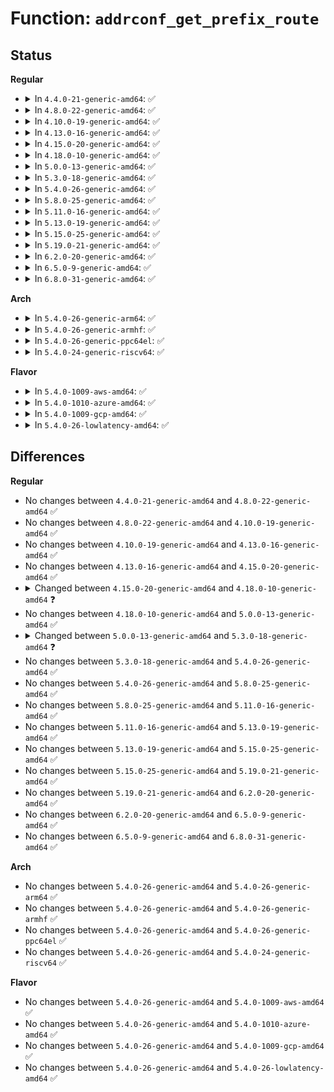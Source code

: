 # Function: <code>addrconf_get_prefix_route</code>

## Status
<b>Regular</b>
<ul>
<li>
<details>
<summary>In <code>4.4.0-21-generic-amd64</code>: ✅</summary>

```c
struct rt6_info * addrconf_get_prefix_route(const struct in6_addr * pfx, int plen, const struct net_device * dev, u32 flags, u32 noflags)
```

```json
{
  "name": "addrconf_get_prefix_route",
  "collision_type": "Unique Static",
  "inline_type": "No",
  "funcs": [
    {
      "addr": 18446744071587011504,
      "name": "addrconf_get_prefix_route",
      "external": false,
      "loc": "net/ipv6/addrconf.c:2182",
      "file": "net/ipv6/addrconf.c",
      "inline": "seen, unknown",
      "caller_inline": [],
      "caller_func": [
        "net/ipv6/addrconf.c:cleanup_prefix_route",
        "net/ipv6/addrconf.c:__ipv6_ifa_notify",
        "net/ipv6/addrconf.c:addrconf_prefix_rcv",
        "net/ipv6/addrconf.c:addrconf_prefix_rcv"
      ]
    }
  ],
  "symbols": [
    {
      "addr": 18446744071587011504,
      "name": "addrconf_get_prefix_route",
      "section": ".text",
      "bind": "STB_LOCAL",
      "size": 236
    }
  ]
}
```
</details>
</li>
<li>
<details>
<summary>In <code>4.8.0-22-generic-amd64</code>: ✅</summary>

```c
struct rt6_info * addrconf_get_prefix_route(const struct in6_addr * pfx, int plen, const struct net_device * dev, u32 flags, u32 noflags)
```

```json
{
  "name": "addrconf_get_prefix_route",
  "collision_type": "Unique Static",
  "inline_type": "No",
  "funcs": [
    {
      "addr": 18446744071587458384,
      "name": "addrconf_get_prefix_route",
      "external": false,
      "loc": "net/ipv6/addrconf.c:2232",
      "file": "net/ipv6/addrconf.c",
      "inline": "seen, unknown",
      "caller_inline": [],
      "caller_func": [
        "net/ipv6/addrconf.c:__ipv6_ifa_notify",
        "net/ipv6/addrconf.c:addrconf_prefix_rcv",
        "net/ipv6/addrconf.c:addrconf_prefix_rcv",
        "net/ipv6/addrconf.c:cleanup_prefix_route"
      ]
    }
  ],
  "symbols": [
    {
      "addr": 18446744071587458384,
      "name": "addrconf_get_prefix_route",
      "section": ".text",
      "bind": "STB_LOCAL",
      "size": 236
    }
  ]
}
```
</details>
</li>
<li>
<details>
<summary>In <code>4.10.0-19-generic-amd64</code>: ✅</summary>

```c
struct rt6_info * addrconf_get_prefix_route(const struct in6_addr * pfx, int plen, const struct net_device * dev, u32 flags, u32 noflags)
```

```json
{
  "name": "addrconf_get_prefix_route",
  "collision_type": "Unique Static",
  "inline_type": "No",
  "funcs": [
    {
      "addr": 18446744071587662096,
      "name": "addrconf_get_prefix_route",
      "external": false,
      "loc": "net/ipv6/addrconf.c:2247",
      "file": "net/ipv6/addrconf.c",
      "inline": "seen, unknown",
      "caller_inline": [],
      "caller_func": [
        "net/ipv6/addrconf.c:__ipv6_ifa_notify",
        "net/ipv6/addrconf.c:addrconf_prefix_rcv",
        "net/ipv6/addrconf.c:addrconf_prefix_rcv",
        "net/ipv6/addrconf.c:cleanup_prefix_route"
      ]
    }
  ],
  "symbols": [
    {
      "addr": 18446744071587662096,
      "name": "addrconf_get_prefix_route",
      "section": ".text",
      "bind": "STB_LOCAL",
      "size": 236
    }
  ]
}
```
</details>
</li>
<li>
<details>
<summary>In <code>4.13.0-16-generic-amd64</code>: ✅</summary>

```c
struct rt6_info * addrconf_get_prefix_route(const struct in6_addr * pfx, int plen, const struct net_device * dev, u32 flags, u32 noflags)
```

```json
{
  "name": "addrconf_get_prefix_route",
  "collision_type": "Unique Static",
  "inline_type": "No",
  "funcs": [
    {
      "addr": 18446744071587811264,
      "name": "addrconf_get_prefix_route",
      "external": false,
      "loc": "net/ipv6/addrconf.c:2302",
      "file": "net/ipv6/addrconf.c",
      "inline": "seen, unknown",
      "caller_inline": [],
      "caller_func": [
        "net/ipv6/addrconf.c:__ipv6_ifa_notify",
        "net/ipv6/addrconf.c:addrconf_prefix_rcv",
        "net/ipv6/addrconf.c:addrconf_prefix_rcv",
        "net/ipv6/addrconf.c:cleanup_prefix_route"
      ]
    }
  ],
  "symbols": [
    {
      "addr": 18446744071587811264,
      "name": "addrconf_get_prefix_route",
      "section": ".text",
      "bind": "STB_LOCAL",
      "size": 273
    }
  ]
}
```
</details>
</li>
<li>
<details>
<summary>In <code>4.15.0-20-generic-amd64</code>: ✅</summary>

```c
struct rt6_info * addrconf_get_prefix_route(const struct in6_addr * pfx, int plen, const struct net_device * dev, u32 flags, u32 noflags)
```

```json
{
  "name": "addrconf_get_prefix_route",
  "collision_type": "Unique Static",
  "inline_type": "No",
  "funcs": [
    {
      "addr": 18446744071588346736,
      "name": "addrconf_get_prefix_route",
      "external": false,
      "loc": "net/ipv6/addrconf.c:2326",
      "file": "net/ipv6/addrconf.c",
      "inline": "seen, unknown",
      "caller_inline": [],
      "caller_func": [
        "net/ipv6/addrconf.c:__ipv6_ifa_notify",
        "net/ipv6/addrconf.c:addrconf_prefix_rcv",
        "net/ipv6/addrconf.c:addrconf_prefix_rcv",
        "net/ipv6/addrconf.c:cleanup_prefix_route"
      ]
    }
  ],
  "symbols": [
    {
      "addr": 18446744071588346736,
      "name": "addrconf_get_prefix_route",
      "section": ".text",
      "bind": "STB_LOCAL",
      "size": 223
    }
  ]
}
```
</details>
</li>
<li>
<details>
<summary>In <code>4.18.0-10-generic-amd64</code>: ✅</summary>

```c
struct fib6_info * addrconf_get_prefix_route(const struct in6_addr * pfx, int plen, const struct net_device * dev, u32 flags, u32 noflags)
```

```json
{
  "name": "addrconf_get_prefix_route",
  "collision_type": "Unique Static",
  "inline_type": "No",
  "funcs": [
    {
      "addr": 18446744071588697024,
      "name": "addrconf_get_prefix_route",
      "external": false,
      "loc": "net/ipv6/addrconf.c:2351",
      "file": "net/ipv6/addrconf.c",
      "inline": "seen, unknown",
      "caller_inline": [],
      "caller_func": [
        "net/ipv6/addrconf.c:__ipv6_ifa_notify",
        "net/ipv6/addrconf.c:inet6_rtm_newaddr",
        "net/ipv6/addrconf.c:addrconf_prefix_rcv",
        "net/ipv6/addrconf.c:addrconf_prefix_rcv",
        "net/ipv6/addrconf.c:cleanup_prefix_route"
      ]
    }
  ],
  "symbols": [
    {
      "addr": 18446744071588697024,
      "name": "addrconf_get_prefix_route",
      "section": ".text",
      "bind": "STB_LOCAL",
      "size": 230
    }
  ]
}
```
</details>
</li>
<li>
<details>
<summary>In <code>5.0.0-13-generic-amd64</code>: ✅</summary>

```c
struct fib6_info * addrconf_get_prefix_route(const struct in6_addr * pfx, int plen, const struct net_device * dev, u32 flags, u32 noflags)
```

```json
{
  "name": "addrconf_get_prefix_route",
  "collision_type": "Unique Static",
  "inline_type": "No",
  "funcs": [
    {
      "addr": 18446744071588915264,
      "name": "addrconf_get_prefix_route",
      "external": false,
      "loc": "net/ipv6/addrconf.c:2367",
      "file": "net/ipv6/addrconf.c",
      "inline": "seen, unknown",
      "caller_inline": [],
      "caller_func": [
        "net/ipv6/addrconf.c:__ipv6_ifa_notify",
        "net/ipv6/addrconf.c:inet6_rtm_newaddr",
        "net/ipv6/addrconf.c:addrconf_prefix_rcv",
        "net/ipv6/addrconf.c:addrconf_prefix_rcv",
        "net/ipv6/addrconf.c:cleanup_prefix_route"
      ]
    }
  ],
  "symbols": [
    {
      "addr": 18446744071588915264,
      "name": "addrconf_get_prefix_route",
      "section": ".text",
      "bind": "STB_LOCAL",
      "size": 230
    }
  ]
}
```
</details>
</li>
<li>
<details>
<summary>In <code>5.3.0-18-generic-amd64</code>: ✅</summary>

```c
struct fib6_info * addrconf_get_prefix_route(const struct in6_addr * pfx, int plen, const struct net_device * dev, u32 flags, u32 noflags, bool no_gw)
```

```json
{
  "name": "addrconf_get_prefix_route",
  "collision_type": "Unique Static",
  "inline_type": "No",
  "funcs": [
    {
      "addr": 18446744071589357504,
      "name": "addrconf_get_prefix_route",
      "external": false,
      "loc": "net/ipv6/addrconf.c:2400",
      "file": "net/ipv6/addrconf.c",
      "inline": "seen, unknown",
      "caller_inline": [],
      "caller_func": [
        "net/ipv6/addrconf.c:__ipv6_ifa_notify",
        "net/ipv6/addrconf.c:inet6_addr_modify",
        "net/ipv6/addrconf.c:addrconf_prefix_rcv",
        "net/ipv6/addrconf.c:addrconf_prefix_rcv",
        "net/ipv6/addrconf.c:cleanup_prefix_route"
      ]
    }
  ],
  "symbols": [
    {
      "addr": 18446744071589357504,
      "name": "addrconf_get_prefix_route",
      "section": ".text",
      "bind": "STB_LOCAL",
      "size": 265
    }
  ]
}
```
</details>
</li>
<li>
<details>
<summary>In <code>5.4.0-26-generic-amd64</code>: ✅</summary>

```c
struct fib6_info * addrconf_get_prefix_route(const struct in6_addr * pfx, int plen, const struct net_device * dev, u32 flags, u32 noflags, bool no_gw)
```

```json
{
  "name": "addrconf_get_prefix_route",
  "collision_type": "Unique Static",
  "inline_type": "No",
  "funcs": [
    {
      "addr": 18446744071589581616,
      "name": "addrconf_get_prefix_route",
      "external": false,
      "loc": "net/ipv6/addrconf.c:2402",
      "file": "net/ipv6/addrconf.c",
      "inline": "seen, unknown",
      "caller_inline": [],
      "caller_func": [
        "net/ipv6/addrconf.c:__ipv6_ifa_notify",
        "net/ipv6/addrconf.c:modify_prefix_route",
        "net/ipv6/addrconf.c:addrconf_prefix_rcv",
        "net/ipv6/addrconf.c:addrconf_prefix_rcv",
        "net/ipv6/addrconf.c:cleanup_prefix_route"
      ]
    }
  ],
  "symbols": [
    {
      "addr": 18446744071589581616,
      "name": "addrconf_get_prefix_route",
      "section": ".text",
      "bind": "STB_LOCAL",
      "size": 265
    }
  ]
}
```
</details>
</li>
<li>
<details>
<summary>In <code>5.8.0-25-generic-amd64</code>: ✅</summary>

```c
struct fib6_info * addrconf_get_prefix_route(const struct in6_addr * pfx, int plen, const struct net_device * dev, u32 flags, u32 noflags, bool no_gw)
```

```json
{
  "name": "addrconf_get_prefix_route",
  "collision_type": "Unique Static",
  "inline_type": "No",
  "funcs": [
    {
      "addr": 18446744071590588880,
      "name": "addrconf_get_prefix_route",
      "external": false,
      "loc": "net/ipv6/addrconf.c:2391",
      "file": "net/ipv6/addrconf.c",
      "inline": "seen, unknown",
      "caller_inline": [],
      "caller_func": [
        "net/ipv6/addrconf.c:__ipv6_ifa_notify",
        "net/ipv6/addrconf.c:modify_prefix_route",
        "net/ipv6/addrconf.c:addrconf_prefix_rcv",
        "net/ipv6/addrconf.c:addrconf_prefix_rcv",
        "net/ipv6/addrconf.c:cleanup_prefix_route"
      ]
    }
  ],
  "symbols": [
    {
      "addr": 18446744071590588880,
      "name": "addrconf_get_prefix_route",
      "section": ".text",
      "bind": "STB_LOCAL",
      "size": 286
    }
  ]
}
```
</details>
</li>
<li>
<details>
<summary>In <code>5.11.0-16-generic-amd64</code>: ✅</summary>

```c
struct fib6_info * addrconf_get_prefix_route(const struct in6_addr * pfx, int plen, const struct net_device * dev, u32 flags, u32 noflags, bool no_gw)
```

```json
{
  "name": "addrconf_get_prefix_route",
  "collision_type": "Unique Static",
  "inline_type": "No",
  "funcs": [
    {
      "addr": 18446744071590648560,
      "name": "addrconf_get_prefix_route",
      "external": false,
      "loc": "net/ipv6/addrconf.c:2417",
      "file": "net/ipv6/addrconf.c",
      "inline": "seen, unknown",
      "caller_inline": [],
      "caller_func": [
        "net/ipv6/addrconf.c:__ipv6_ifa_notify",
        "net/ipv6/addrconf.c:modify_prefix_route",
        "net/ipv6/addrconf.c:addrconf_prefix_rcv",
        "net/ipv6/addrconf.c:addrconf_prefix_rcv",
        "net/ipv6/addrconf.c:cleanup_prefix_route"
      ]
    }
  ],
  "symbols": [
    {
      "addr": 18446744071590648560,
      "name": "addrconf_get_prefix_route",
      "section": ".text",
      "bind": "STB_LOCAL",
      "size": 297
    }
  ]
}
```
</details>
</li>
<li>
<details>
<summary>In <code>5.13.0-19-generic-amd64</code>: ✅</summary>

```c
struct fib6_info * addrconf_get_prefix_route(const struct in6_addr * pfx, int plen, const struct net_device * dev, u32 flags, u32 noflags, bool no_gw)
```

```json
{
  "name": "addrconf_get_prefix_route",
  "collision_type": "Unique Static",
  "inline_type": "No",
  "funcs": [
    {
      "addr": 18446744071590574048,
      "name": "addrconf_get_prefix_route",
      "external": false,
      "loc": "net/ipv6/addrconf.c:2419",
      "file": "net/ipv6/addrconf.c",
      "inline": "seen, unknown",
      "caller_inline": [],
      "caller_func": [
        "net/ipv6/addrconf.c:__ipv6_ifa_notify",
        "net/ipv6/addrconf.c:modify_prefix_route",
        "net/ipv6/addrconf.c:addrconf_prefix_rcv",
        "net/ipv6/addrconf.c:addrconf_prefix_rcv",
        "net/ipv6/addrconf.c:cleanup_prefix_route"
      ]
    }
  ],
  "symbols": [
    {
      "addr": 18446744071590574048,
      "name": "addrconf_get_prefix_route",
      "section": ".text",
      "bind": "STB_LOCAL",
      "size": 289
    }
  ]
}
```
</details>
</li>
<li>
<details>
<summary>In <code>5.15.0-25-generic-amd64</code>: ✅</summary>

```c
struct fib6_info * addrconf_get_prefix_route(const struct in6_addr * pfx, int plen, const struct net_device * dev, u32 flags, u32 noflags, bool no_gw)
```

```json
{
  "name": "addrconf_get_prefix_route",
  "collision_type": "Unique Static",
  "inline_type": "No",
  "funcs": [
    {
      "addr": 18446744071591385952,
      "name": "addrconf_get_prefix_route",
      "external": false,
      "loc": "net/ipv6/addrconf.c:2426",
      "file": "net/ipv6/addrconf.c",
      "inline": "seen, unknown",
      "caller_inline": [],
      "caller_func": [
        "net/ipv6/addrconf.c:__ipv6_ifa_notify",
        "net/ipv6/addrconf.c:modify_prefix_route",
        "net/ipv6/addrconf.c:addrconf_prefix_rcv",
        "net/ipv6/addrconf.c:addrconf_prefix_rcv",
        "net/ipv6/addrconf.c:cleanup_prefix_route"
      ]
    }
  ],
  "symbols": [
    {
      "addr": 18446744071591385952,
      "name": "addrconf_get_prefix_route",
      "section": ".text",
      "bind": "STB_LOCAL",
      "size": 289
    }
  ]
}
```
</details>
</li>
<li>
<details>
<summary>In <code>5.19.0-21-generic-amd64</code>: ✅</summary>

```c
struct fib6_info * addrconf_get_prefix_route(const struct in6_addr * pfx, int plen, const struct net_device * dev, u32 flags, u32 noflags, bool no_gw)
```

```json
{
  "name": "addrconf_get_prefix_route",
  "collision_type": "Unique Static",
  "inline_type": "No",
  "funcs": [
    {
      "addr": 18446744071593061680,
      "name": "addrconf_get_prefix_route",
      "external": false,
      "loc": "net/ipv6/addrconf.c:2429",
      "file": "net/ipv6/addrconf.c",
      "inline": "seen, unknown",
      "caller_inline": [],
      "caller_func": [
        "net/ipv6/addrconf.c:__ipv6_ifa_notify",
        "net/ipv6/addrconf.c:modify_prefix_route",
        "net/ipv6/addrconf.c:addrconf_prefix_rcv",
        "net/ipv6/addrconf.c:addrconf_prefix_rcv",
        "net/ipv6/addrconf.c:cleanup_prefix_route"
      ]
    }
  ],
  "symbols": [
    {
      "addr": 18446744071593061680,
      "name": "addrconf_get_prefix_route",
      "section": ".text",
      "bind": "STB_LOCAL",
      "size": 311
    }
  ]
}
```
</details>
</li>
<li>
<details>
<summary>In <code>6.2.0-20-generic-amd64</code>: ✅</summary>

```c
struct fib6_info * addrconf_get_prefix_route(const struct in6_addr * pfx, int plen, const struct net_device * dev, u32 flags, u32 noflags, bool no_gw)
```

```json
{
  "name": "addrconf_get_prefix_route",
  "collision_type": "Unique Static",
  "inline_type": "No",
  "funcs": [
    {
      "addr": 18446744071594955296,
      "name": "addrconf_get_prefix_route",
      "external": false,
      "loc": "net/ipv6/addrconf.c:2429",
      "file": "net/ipv6/addrconf.c",
      "inline": "seen, unknown",
      "caller_inline": [],
      "caller_func": [
        "net/ipv6/addrconf.c:__ipv6_ifa_notify",
        "net/ipv6/addrconf.c:modify_prefix_route",
        "net/ipv6/addrconf.c:addrconf_prefix_rcv",
        "net/ipv6/addrconf.c:addrconf_prefix_rcv",
        "net/ipv6/addrconf.c:cleanup_prefix_route"
      ]
    }
  ],
  "symbols": [
    {
      "addr": 18446744071594955296,
      "name": "addrconf_get_prefix_route",
      "section": ".text",
      "bind": "STB_LOCAL",
      "size": 311
    }
  ]
}
```
</details>
</li>
<li>
<details>
<summary>In <code>6.5.0-9-generic-amd64</code>: ✅</summary>

```c
struct fib6_info * addrconf_get_prefix_route(const struct in6_addr * pfx, int plen, const struct net_device * dev, u32 flags, u32 noflags, bool no_gw)
```

```json
{
  "name": "addrconf_get_prefix_route",
  "collision_type": "Unique Static",
  "inline_type": "No",
  "funcs": [
    {
      "addr": 18446744071595347776,
      "name": "addrconf_get_prefix_route",
      "external": false,
      "loc": "net/ipv6/addrconf.c:2428",
      "file": "net/ipv6/addrconf.c",
      "inline": "seen, unknown",
      "caller_inline": [],
      "caller_func": [
        "net/ipv6/addrconf.c:__ipv6_ifa_notify",
        "net/ipv6/addrconf.c:modify_prefix_route",
        "net/ipv6/addrconf.c:addrconf_prefix_rcv",
        "net/ipv6/addrconf.c:addrconf_prefix_rcv",
        "net/ipv6/addrconf.c:cleanup_prefix_route"
      ]
    }
  ],
  "symbols": [
    {
      "addr": 18446744071595347776,
      "name": "addrconf_get_prefix_route",
      "section": ".text",
      "bind": "STB_LOCAL",
      "size": 306
    }
  ]
}
```
</details>
</li>
<li>
<details>
<summary>In <code>6.8.0-31-generic-amd64</code>: ✅</summary>

```c
struct fib6_info * addrconf_get_prefix_route(const struct in6_addr * pfx, int plen, const struct net_device * dev, u32 flags, u32 noflags, bool no_gw)
```

```json
{
  "name": "addrconf_get_prefix_route",
  "collision_type": "Unique Static",
  "inline_type": "No",
  "funcs": [
    {
      "addr": 18446744071596188528,
      "name": "addrconf_get_prefix_route",
      "external": false,
      "loc": "net/ipv6/addrconf.c:2456",
      "file": "net/ipv6/addrconf.c",
      "inline": "seen, unknown",
      "caller_inline": [],
      "caller_func": [
        "net/ipv6/addrconf.c:__ipv6_ifa_notify",
        "net/ipv6/addrconf.c:modify_prefix_route",
        "net/ipv6/addrconf.c:addrconf_prefix_rcv",
        "net/ipv6/addrconf.c:addrconf_prefix_rcv",
        "net/ipv6/addrconf.c:addrconf_prefix_rcv",
        "net/ipv6/addrconf.c:cleanup_prefix_route"
      ]
    }
  ],
  "symbols": [
    {
      "addr": 18446744071596188528,
      "name": "addrconf_get_prefix_route",
      "section": ".text",
      "bind": "STB_LOCAL",
      "size": 306
    }
  ]
}
```
</details>
</li>
</ul>
<b>Arch</b>
<ul>
<li>
<details>
<summary>In <code>5.4.0-26-generic-arm64</code>: ✅</summary>

```c
struct fib6_info * addrconf_get_prefix_route(const struct in6_addr * pfx, int plen, const struct net_device * dev, u32 flags, u32 noflags, bool no_gw)
```

```json
{
  "name": "addrconf_get_prefix_route",
  "collision_type": "Unique Static",
  "inline_type": "No",
  "funcs": [
    {
      "addr": 18446603336503256320,
      "name": "addrconf_get_prefix_route",
      "external": false,
      "loc": "net/ipv6/addrconf.c:2402",
      "file": "net/ipv6/addrconf.c",
      "inline": "seen, unknown",
      "caller_inline": [],
      "caller_func": [
        "net/ipv6/addrconf.c:__ipv6_ifa_notify",
        "net/ipv6/addrconf.c:modify_prefix_route",
        "net/ipv6/addrconf.c:addrconf_prefix_rcv",
        "net/ipv6/addrconf.c:addrconf_prefix_rcv",
        "net/ipv6/addrconf.c:cleanup_prefix_route"
      ]
    }
  ],
  "symbols": [
    {
      "addr": 18446603336503256320,
      "name": "addrconf_get_prefix_route",
      "section": ".text",
      "bind": "STB_LOCAL",
      "size": 256
    }
  ]
}
```
</details>
</li>
<li>
<details>
<summary>In <code>5.4.0-26-generic-armhf</code>: ✅</summary>

```c
struct fib6_info * addrconf_get_prefix_route(const struct in6_addr * pfx, int plen, const struct net_device * dev, u32 flags, u32 noflags, bool no_gw)
```

```json
{
  "name": "addrconf_get_prefix_route",
  "collision_type": "Unique Static",
  "inline_type": "No",
  "funcs": [
    {
      "addr": 3235932204,
      "name": "addrconf_get_prefix_route",
      "external": false,
      "loc": "net/ipv6/addrconf.c:2402",
      "file": "net/ipv6/addrconf.c",
      "inline": "seen, unknown",
      "caller_inline": [],
      "caller_func": [
        "net/ipv6/addrconf.c:__ipv6_ifa_notify",
        "net/ipv6/addrconf.c:modify_prefix_route",
        "net/ipv6/addrconf.c:addrconf_prefix_rcv",
        "net/ipv6/addrconf.c:addrconf_prefix_rcv",
        "net/ipv6/addrconf.c:cleanup_prefix_route"
      ]
    }
  ],
  "symbols": [
    {
      "addr": 3235932204,
      "name": "addrconf_get_prefix_route",
      "section": ".text",
      "bind": "STB_LOCAL",
      "size": 256
    }
  ]
}
```
</details>
</li>
<li>
<details>
<summary>In <code>5.4.0-26-generic-ppc64el</code>: ✅</summary>

```c
struct fib6_info * addrconf_get_prefix_route(const struct in6_addr * pfx, int plen, const struct net_device * dev, u32 flags, u32 noflags, bool no_gw)
```

```json
{
  "name": "addrconf_get_prefix_route",
  "collision_type": "Unique Static",
  "inline_type": "No",
  "funcs": [
    {
      "addr": 13835058055297003648,
      "name": "addrconf_get_prefix_route",
      "external": false,
      "loc": "net/ipv6/addrconf.c:2402",
      "file": "net/ipv6/addrconf.c",
      "inline": "seen, unknown",
      "caller_inline": [],
      "caller_func": [
        "net/ipv6/addrconf.c:__ipv6_ifa_notify",
        "net/ipv6/addrconf.c:modify_prefix_route",
        "net/ipv6/addrconf.c:addrconf_prefix_rcv",
        "net/ipv6/addrconf.c:addrconf_prefix_rcv",
        "net/ipv6/addrconf.c:cleanup_prefix_route"
      ]
    }
  ],
  "symbols": [
    {
      "addr": 13835058055297003648,
      "name": "addrconf_get_prefix_route",
      "section": ".text",
      "bind": "STB_LOCAL",
      "size": 376
    }
  ]
}
```
</details>
</li>
<li>
<details>
<summary>In <code>5.4.0-24-generic-riscv64</code>: ✅</summary>

```c
struct fib6_info * addrconf_get_prefix_route(const struct in6_addr * pfx, int plen, const struct net_device * dev, u32 flags, u32 noflags, bool no_gw)
```

```json
{
  "name": "addrconf_get_prefix_route",
  "collision_type": "Unique Static",
  "inline_type": "No",
  "funcs": [
    {
      "addr": 18446743936279285454,
      "name": "addrconf_get_prefix_route",
      "external": false,
      "loc": "net/ipv6/addrconf.c:2402",
      "file": "net/ipv6/addrconf.c",
      "inline": "seen, unknown",
      "caller_inline": [],
      "caller_func": [
        "net/ipv6/addrconf.c:__ipv6_ifa_notify",
        "net/ipv6/addrconf.c:modify_prefix_route",
        "net/ipv6/addrconf.c:addrconf_prefix_rcv",
        "net/ipv6/addrconf.c:addrconf_prefix_rcv",
        "net/ipv6/addrconf.c:cleanup_prefix_route"
      ]
    }
  ],
  "symbols": [
    {
      "addr": 18446743936279285454,
      "name": "addrconf_get_prefix_route",
      "section": ".text",
      "bind": "STB_LOCAL",
      "size": 210
    }
  ]
}
```
</details>
</li>
</ul>
<b>Flavor</b>
<ul>
<li>
<details>
<summary>In <code>5.4.0-1009-aws-amd64</code>: ✅</summary>

```c
struct fib6_info * addrconf_get_prefix_route(const struct in6_addr * pfx, int plen, const struct net_device * dev, u32 flags, u32 noflags, bool no_gw)
```

```json
{
  "name": "addrconf_get_prefix_route",
  "collision_type": "Unique Static",
  "inline_type": "No",
  "funcs": [
    {
      "addr": 18446744071589185984,
      "name": "addrconf_get_prefix_route",
      "external": false,
      "loc": "net/ipv6/addrconf.c:2402",
      "file": "net/ipv6/addrconf.c",
      "inline": "seen, unknown",
      "caller_inline": [],
      "caller_func": [
        "net/ipv6/addrconf.c:__ipv6_ifa_notify",
        "net/ipv6/addrconf.c:modify_prefix_route",
        "net/ipv6/addrconf.c:addrconf_prefix_rcv",
        "net/ipv6/addrconf.c:addrconf_prefix_rcv",
        "net/ipv6/addrconf.c:cleanup_prefix_route"
      ]
    }
  ],
  "symbols": [
    {
      "addr": 18446744071589185984,
      "name": "addrconf_get_prefix_route",
      "section": ".text",
      "bind": "STB_LOCAL",
      "size": 265
    }
  ]
}
```
</details>
</li>
<li>
<details>
<summary>In <code>5.4.0-1010-azure-amd64</code>: ✅</summary>

```c
struct fib6_info * addrconf_get_prefix_route(const struct in6_addr * pfx, int plen, const struct net_device * dev, u32 flags, u32 noflags, bool no_gw)
```

```json
{
  "name": "addrconf_get_prefix_route",
  "collision_type": "Unique Static",
  "inline_type": "No",
  "funcs": [
    {
      "addr": 18446744071588910976,
      "name": "addrconf_get_prefix_route",
      "external": false,
      "loc": "net/ipv6/addrconf.c:2402",
      "file": "net/ipv6/addrconf.c",
      "inline": "seen, unknown",
      "caller_inline": [],
      "caller_func": [
        "net/ipv6/addrconf.c:__ipv6_ifa_notify",
        "net/ipv6/addrconf.c:modify_prefix_route",
        "net/ipv6/addrconf.c:addrconf_prefix_rcv",
        "net/ipv6/addrconf.c:addrconf_prefix_rcv",
        "net/ipv6/addrconf.c:cleanup_prefix_route"
      ]
    }
  ],
  "symbols": [
    {
      "addr": 18446744071588910976,
      "name": "addrconf_get_prefix_route",
      "section": ".text",
      "bind": "STB_LOCAL",
      "size": 265
    }
  ]
}
```
</details>
</li>
<li>
<details>
<summary>In <code>5.4.0-1009-gcp-amd64</code>: ✅</summary>

```c
struct fib6_info * addrconf_get_prefix_route(const struct in6_addr * pfx, int plen, const struct net_device * dev, u32 flags, u32 noflags, bool no_gw)
```

```json
{
  "name": "addrconf_get_prefix_route",
  "collision_type": "Unique Static",
  "inline_type": "No",
  "funcs": [
    {
      "addr": 18446744071589622848,
      "name": "addrconf_get_prefix_route",
      "external": false,
      "loc": "net/ipv6/addrconf.c:2402",
      "file": "net/ipv6/addrconf.c",
      "inline": "seen, unknown",
      "caller_inline": [],
      "caller_func": [
        "net/ipv6/addrconf.c:__ipv6_ifa_notify",
        "net/ipv6/addrconf.c:modify_prefix_route",
        "net/ipv6/addrconf.c:addrconf_prefix_rcv",
        "net/ipv6/addrconf.c:addrconf_prefix_rcv",
        "net/ipv6/addrconf.c:cleanup_prefix_route"
      ]
    }
  ],
  "symbols": [
    {
      "addr": 18446744071589622848,
      "name": "addrconf_get_prefix_route",
      "section": ".text",
      "bind": "STB_LOCAL",
      "size": 265
    }
  ]
}
```
</details>
</li>
<li>
<details>
<summary>In <code>5.4.0-26-lowlatency-amd64</code>: ✅</summary>

```c
struct fib6_info * addrconf_get_prefix_route(const struct in6_addr * pfx, int plen, const struct net_device * dev, u32 flags, u32 noflags, bool no_gw)
```

```json
{
  "name": "addrconf_get_prefix_route",
  "collision_type": "Unique Static",
  "inline_type": "No",
  "funcs": [
    {
      "addr": 18446744071589671408,
      "name": "addrconf_get_prefix_route",
      "external": false,
      "loc": "net/ipv6/addrconf.c:2402",
      "file": "net/ipv6/addrconf.c",
      "inline": "seen, unknown",
      "caller_inline": [],
      "caller_func": [
        "net/ipv6/addrconf.c:__ipv6_ifa_notify",
        "net/ipv6/addrconf.c:modify_prefix_route",
        "net/ipv6/addrconf.c:addrconf_prefix_rcv",
        "net/ipv6/addrconf.c:addrconf_prefix_rcv",
        "net/ipv6/addrconf.c:cleanup_prefix_route"
      ]
    }
  ],
  "symbols": [
    {
      "addr": 18446744071589671408,
      "name": "addrconf_get_prefix_route",
      "section": ".text",
      "bind": "STB_LOCAL",
      "size": 301
    }
  ]
}
```
</details>
</li>
</ul>

## Differences
<b>Regular</b>
<ul>
<li>
No changes between <code>4.4.0-21-generic-amd64</code> and <code>4.8.0-22-generic-amd64</code> ✅
</li>
<li>
No changes between <code>4.8.0-22-generic-amd64</code> and <code>4.10.0-19-generic-amd64</code> ✅
</li>
<li>
No changes between <code>4.10.0-19-generic-amd64</code> and <code>4.13.0-16-generic-amd64</code> ✅
</li>
<li>
No changes between <code>4.13.0-16-generic-amd64</code> and <code>4.15.0-20-generic-amd64</code> ✅
</li>
<li>
<details>
<summary>Changed between <code>4.15.0-20-generic-amd64</code> and <code>4.18.0-10-generic-amd64</code> ❓</summary>
<ul>
<li>
<b>Return type changed. </b>
<code>struct rt6_info *</code> ➡️ <code>struct fib6_info *</code>
</li>
</ul>
</details>
</li>
<li>
No changes between <code>4.18.0-10-generic-amd64</code> and <code>5.0.0-13-generic-amd64</code> ✅
</li>
<li>
<details>
<summary>Changed between <code>5.0.0-13-generic-amd64</code> and <code>5.3.0-18-generic-amd64</code> ❓</summary>
<ul>
<li>
<b>Param added. </b>
<code>bool no_gw</code>
</li>
</ul>
</details>
</li>
<li>
No changes between <code>5.3.0-18-generic-amd64</code> and <code>5.4.0-26-generic-amd64</code> ✅
</li>
<li>
No changes between <code>5.4.0-26-generic-amd64</code> and <code>5.8.0-25-generic-amd64</code> ✅
</li>
<li>
No changes between <code>5.8.0-25-generic-amd64</code> and <code>5.11.0-16-generic-amd64</code> ✅
</li>
<li>
No changes between <code>5.11.0-16-generic-amd64</code> and <code>5.13.0-19-generic-amd64</code> ✅
</li>
<li>
No changes between <code>5.13.0-19-generic-amd64</code> and <code>5.15.0-25-generic-amd64</code> ✅
</li>
<li>
No changes between <code>5.15.0-25-generic-amd64</code> and <code>5.19.0-21-generic-amd64</code> ✅
</li>
<li>
No changes between <code>5.19.0-21-generic-amd64</code> and <code>6.2.0-20-generic-amd64</code> ✅
</li>
<li>
No changes between <code>6.2.0-20-generic-amd64</code> and <code>6.5.0-9-generic-amd64</code> ✅
</li>
<li>
No changes between <code>6.5.0-9-generic-amd64</code> and <code>6.8.0-31-generic-amd64</code> ✅
</li>
</ul>
<b>Arch</b>
<ul>
<li>
No changes between <code>5.4.0-26-generic-amd64</code> and <code>5.4.0-26-generic-arm64</code> ✅
</li>
<li>
No changes between <code>5.4.0-26-generic-amd64</code> and <code>5.4.0-26-generic-armhf</code> ✅
</li>
<li>
No changes between <code>5.4.0-26-generic-amd64</code> and <code>5.4.0-26-generic-ppc64el</code> ✅
</li>
<li>
No changes between <code>5.4.0-26-generic-amd64</code> and <code>5.4.0-24-generic-riscv64</code> ✅
</li>
</ul>
<b>Flavor</b>
<ul>
<li>
No changes between <code>5.4.0-26-generic-amd64</code> and <code>5.4.0-1009-aws-amd64</code> ✅
</li>
<li>
No changes between <code>5.4.0-26-generic-amd64</code> and <code>5.4.0-1010-azure-amd64</code> ✅
</li>
<li>
No changes between <code>5.4.0-26-generic-amd64</code> and <code>5.4.0-1009-gcp-amd64</code> ✅
</li>
<li>
No changes between <code>5.4.0-26-generic-amd64</code> and <code>5.4.0-26-lowlatency-amd64</code> ✅
</li>
</ul>
